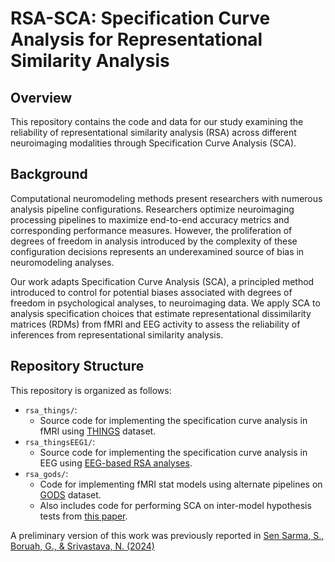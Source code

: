 # RSA-SCA: Specification Curve Analysis for Representational Similarity Analysis

## Overview
This repository contains the code and data for our study examining the reliability of representational similarity analysis (RSA) across different neuroimaging modalities through Specification Curve Analysis (SCA).

## Background
Computational neuromodeling methods present researchers with numerous analysis pipeline configurations. Researchers optimize neuroimaging processing pipelines to maximize end-to-end accuracy metrics and corresponding performance measures. However, the proliferation of degrees of freedom in analysis introduced by the complexity of these configuration decisions represents an underexamined source of bias in neuromodeling analyses.

Our work adapts Specification Curve Analysis (SCA), a principled method introduced to control for potential biases associated with degrees of freedom in psychological analyses, to neuroimaging data. We apply SCA to analysis specification choices that estimate representational dissimilarity matrices (RDMs) from fMRI and EEG activity to assess the reliability of inferences from representational similarity analysis.

## Repository Structure
This repository is organized as follows:
- `rsa_things/`:
  -  Source code for implementing the specification curve analysis in fMRI using [THINGS](https://elifesciences.org/articles/82580) dataset.
- `rsa_thingsEEG1/`:
  -  Source code for implementing the specification curve analysis in EEG using [EEG-based RSA analyses](https://www.nature.com/articles/s41597-021-01102-7).
- `rsa_gods/`:
  -  Code for implementing fMRI stat models using alternate pipelines on [GODS](https://www.nature.com/articles/ncomms15037) dataset.
  -  Also includes code for performing SCA on inter-model hypothesis tests from [this paper](https://www.sciencedirect.com/science/article/pii/S0893608022002982).



A preliminary version of this work was previously reported in [Sen Sarma, S., Boruah, G., & Srivastava, N. (2024)](https://escholarship.org/uc/item/62j3r1hq)


